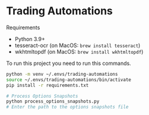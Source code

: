 # Trading Automations

Requirements

- Python 3.9+
- tesseract-ocr (on MacOS: `brew install tesseract`)
- wkhtmltopdf (on MacOS: `brew install wkhtmltopdf`)

To run this project you need to run this commands.

```bash
python -m venv ~/.envs/trading-automations
source ~/.envs/trading-automations/bin/activate
pip install -r requirements.txt

# Process Options Snapshots
python process_options_snapshots.py
# Enter the path to the options snapshots file
```
